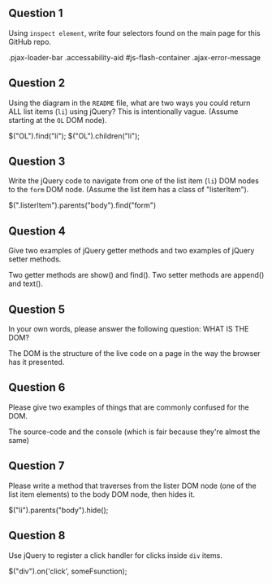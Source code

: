 ## Question 1

Using `inspect element`, write four selectors found on the main page for this
GitHub repo.

<!-- your answer starts here -->
.pjax-loader-bar
.accessability-aid
#js-flash-container
.ajax-error-message
<!-- your answer ends here -->

## Question 2

Using the diagram in the `README` file, what are two ways you could return ALL
list items (`li`) using jQuery? This is intentionally vague. (Assume starting
at the `OL` DOM node).

<!-- your answer starts here -->
$("OL").find("li");
$("OL").children("li");
<!-- your answer ends here -->

## Question 3

Write the jQuery code to navigate from one of the list item (`li`) DOM nodes to
the `form` DOM node. (Assume the list item has a class of "listerItem").

<!-- your answer starts here -->
$(".listerItem").parents("body").find("form")
<!-- your answer ends here -->

## Question 4

Give two examples of jQuery getter methods and two examples of jQuery setter
methods.

<!-- your answer starts here -->
Two getter methods are show() and find().  Two setter methods are append() and
text().
<!-- your answer ends here -->

## Question 5

In your own words, please answer the following question: WHAT IS THE DOM?

<!-- your answer starts here -->
  The DOM is the structure of the live code on a page in the way the browser
  has it presented.
<!-- your answer ends here -->

## Question 6

Please give two examples of things that are commonly confused for the DOM.

<!-- your answer starts here -->
  The source-code and the console (which is fair because they're almost the
  same)
<!-- your answer ends here -->

## Question 7

Please write a method that traverses from the lister DOM node (one of the list
item elements) to the body DOM node, then hides it.

<!-- your answer starts here -->
  $("li").parents("body").hide();
<!-- your answer ends here -->

## Question 8

Use jQuery to register a click handler for clicks inside `div` items.

<!-- your answer starts here -->
  $("div").on('click', someFsunction);
<!-- your answer ends here -->

